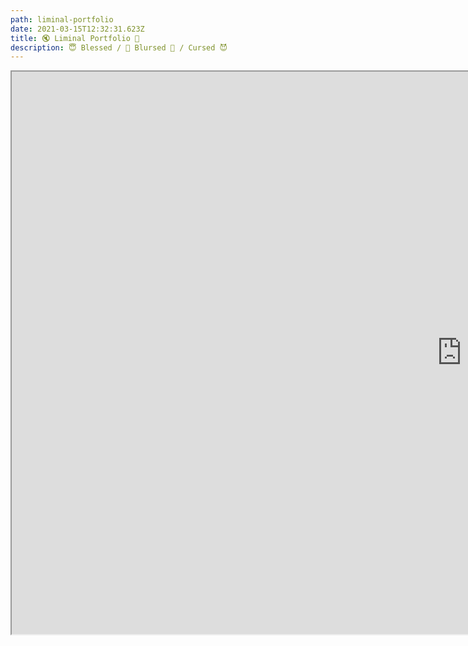```yaml
---
path: liminal-portfolio
date: 2021-03-15T12:32:31.623Z
title: 🔇 Liminal Portfolio 🔕
description: 😇 Blessed / 🤠 Blursed 🐬 / Cursed 😈
---
```

<iframe width="1440" height="900" src="https://davidalexandercurrie.github.io/liminal-portfolio">/</iframe>